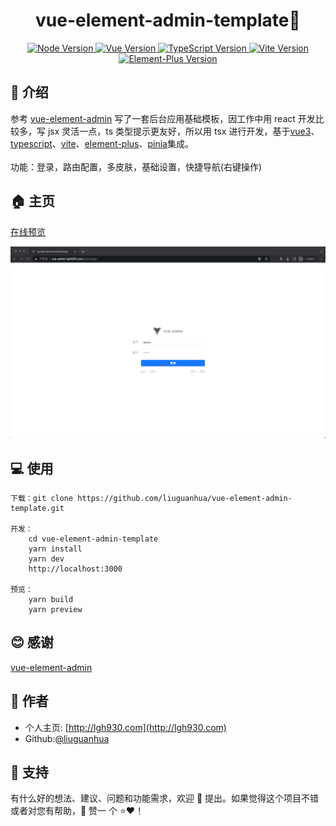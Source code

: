 # <h1 align="center">vue-element-admin-template👏</h1>

<p align="center">
  <a href="https://github.com/nodejs/node" target="_blank">
    <img alt="Node Version" src="https://img.shields.io/badge/node-v14.20.0-brightgreen" />
  </a>
  <a href="https://github.com/vuejs/vue" target="_blank">
    <img alt="Vue Version" src="https://img.shields.io/badge/vue-3.2.37-brightgreen" />
  </a>
   <a href="https://github.com/microsoft/TypeScript" target="_blank">
    <img alt="TypeScript Version" src="https://img.shields.io/badge/typescript-4.6.4-brightgreen" />
  </a>
  <a href="https://github.com/vitejs/vite" target="_blank">
    <img alt="Vite Version" src="https://img.shields.io/badge/vite-3.1.0-brightgreen" />
  </a>
  <a href="https://github.com/element-plus/element-plus" target="_blank">
    <img alt="Element-Plus Version" src="https://img.shields.io/badge/elementPlus-2.2.18-brightgreen" />
  </a>
</p>

## 📖 介绍

参考 [vue-element-admin](https://github.com/PanJiaChen/vue-element-admin) 写了一套后台应用基础模板，因工作中用 react 开发比较多，写 jsx 灵活一点，ts 类型提示更友好，所以用 tsx 进行开发，基于[vue3](https://github.com/vuejs/vue)、[typescript](https://github.com/microsoft/TypeScript)、[vite](https://github.com/vitejs/vite)、[element-plus](https://github.com/element-plus/element-plus)、[pinia](https://github.com/vuejs/pinia)集成。
<br>
<br>
功能：登录，路由配置，多皮肤，基础设置，快捷导航(右键操作)

## 🏠 主页

[在线预览](http://vue-admin.lgh930.com/)

![](https://raw.githubusercontent.com/liuguanhua/picgo/main/demo/202210292022874.gif)

## 💻 使用

```
下载：git clone https://github.com/liuguanhua/vue-element-admin-template.git

开发：
    cd vue-element-admin-template
    yarn install
    yarn dev
    http://localhost:3000

预览：
    yarn build
    yarn preview
```
## 😊 感谢

[vue-element-admin](https://github.com/PanJiaChen/vue-element-admin)

## 👤 作者

- 个人主页: [http://lgh930.com](http://lgh930.com)
- Github:[@liuguanhua](https://github.com/liguanhua)

## 🤝 支持

有什么好的想法、建议、问题和功能需求，欢迎 👋 提出。如果觉得这个项目不错或者对您有帮助，👏 赞一 个 ⭐️❤️！
